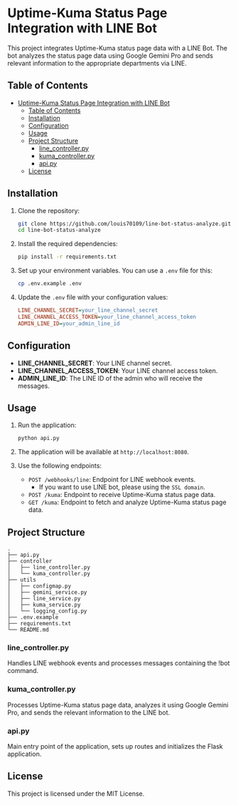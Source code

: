 # Uptime-Kuma Status Page Integration with LINE Bot

This project integrates Uptime-Kuma status page data with a LINE Bot. The bot analyzes the status page data using Google Gemini Pro and sends relevant information to the appropriate departments via LINE.

## Table of Contents

- [Uptime-Kuma Status Page Integration with LINE Bot](#uptime-kuma-status-page-integration-with-line-bot)
  - [Table of Contents](#table-of-contents)
  - [Installation](#installation)
  - [Configuration](#configuration)
  - [Usage](#usage)
  - [Project Structure](#project-structure)
    - [line\_controller.py](#line_controllerpy)
    - [kuma\_controller.py](#kuma_controllerpy)
    - [api.py](#apipy)
  - [License](#license)

## Installation

1. Clone the repository:

   ```sh
   git clone https://github.com/louis70109/line-bot-status-analyze.git
   cd line-bot-status-analyze
   ```

2. Install the required dependencies:

   ```sh
   pip install -r requirements.txt
   ```

3. Set up your environment variables. You can use a `.env` file for this:

   ```sh
   cp .env.example .env
   ```

4. Update the `.env` file with your configuration values:
   ```ini
   LINE_CHANNEL_SECRET=your_line_channel_secret
   LINE_CHANNEL_ACCESS_TOKEN=your_line_channel_access_token
   ADMIN_LINE_ID=your_admin_line_id
   ```

## Configuration

- **LINE_CHANNEL_SECRET**: Your LINE channel secret.
- **LINE_CHANNEL_ACCESS_TOKEN**: Your LINE channel access token.
- **ADMIN_LINE_ID**: The LINE ID of the admin who will receive the messages.

## Usage

1. Run the application:

   ```sh
   python api.py
   ```

2. The application will be available at `http://localhost:8080`.

3. Use the following endpoints:
   - `POST /webhooks/line`: Endpoint for LINE webhook events.
     - If you want to use LINE bot, please using the `SSL domain`.
   - `POST /kuma`: Endpoint to receive Uptime-Kuma status page data.
   - `GET /kuma`: Endpoint to fetch and analyze Uptime-Kuma status page data.

## Project Structure

```plaintext
.
├── api.py
├── controller
│   ├── line_controller.py
│   └── kuma_controller.py
├── utils
│   ├── configmap.py
│   ├── gemini_service.py
│   ├── line_service.py
│   ├── kuma_service.py
│   └── logging_config.py
├── .env.example
├── requirements.txt
└── README.md
```

### line_controller.py

Handles LINE webhook events and processes messages containing the !bot command.

### kuma_controller.py

Processes Uptime-Kuma status page data, analyzes it using Google Gemini Pro, and sends the relevant information to the LINE bot.

### api.py

Main entry point of the application, sets up routes and initializes the Flask application.

## License

This project is licensed under the MIT License.
